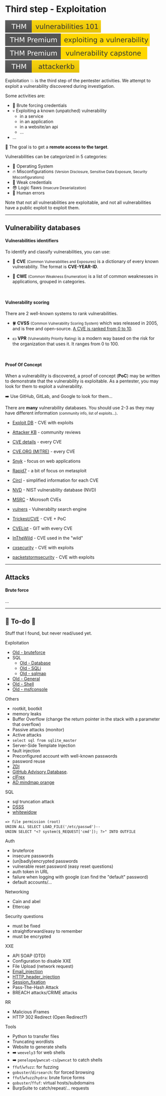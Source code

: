 # Third step - Exploitation

[![vulnerabilities101](../../_badges/thm/vulnerabilities101.svg)](https://tryhackme.com/room/vulnerabilities101)
[![exploitingavulnerabilityv2](../../_badges/thmp/exploitingavulnerabilityv2.svg)](https://tryhackme.com/room/exploitingavulnerabilityv2)
[![vulnerabilitycapstone](../../_badges/thmp/vulnerabilitycapstone.svg)](https://tryhackme.com/room/vulnerabilitycapstone)
[![attackerkb](../../_badges/thm/attackerkb.svg)](https://tryhackme.com/room/attackerkb)

<div class="row row-cols-md-2"><div>

Exploitation 💥 is the third step of the pentester activities. We attempt to exploit a vulnerability discovered during investigation.

Some activities are:

* 🔑 Brute forcing credentials
* 💀 Exploiting a known (unpatched) vulnerability
  * in a service
  * in an application
  * in a website/an api
  * ...
* ...

📌 The goal is to get a **remote access to the target**.
</div><div>

Vulnerabilities can be categorized in 5 categories:

* 🪸 Operating System
* 🔥 Misconfigurations <small>(Version Disclosure, Sensitive Data Exposure, Security Misconfigurations)</small>
* 🔏 Weak credentials
* 😎 Logic flaws <small>(Insecure Deserialization)</small>
* 🧑 Human errors

Note that not all vulnerabilities are exploitable, and not all vulnerabilities have a public exploit to exploit them.
</div></div>

<hr class="sep-both">

## Vulnerability databases

<div class="row row-cols-md-2 mt-4"><div>

#### Vulnerabilities identifiers

To identify and classify vulnerabilities, you can use:

* 📌 **CVE** <small>(Common Vulnerabilities and Exposures)</small> is a dictionary of every known vulnerability. The format is **CVE-YEAR-ID**.

* 📝 **CWE** <small>(Common Weakness Enumeration)</small> is a list of common weaknesses in applications, grouped in categories.

<br>

#### Vulnerability scoring

There are 2 well-known systems to rank vulnerabilities.

* 🍀 **CVSS** <small>(Common Vulnerability Scoring System)</small> which was released in 2005, and is free and open-source. [A CVE is ranked from 0 to 10](https://nvd.nist.gov/vuln-metrics/cvss/v3-calculator).

* 💵 **VPR** <small>(Vulnerability Priority Rating)</small> is a modern way based on the risk for the organization that uses it. It ranges from 0 to 100.

<br>

#### Proof Of Concept

When a vulnerability is discovered, a proof of concept (**PoC**) may be written to demonstrate that the vulnerability is exploitable. As a pentester, you may look for them to exploit a vulnerability.

➡️ Use GitHub, GitLab, and Google to look for them...
</div><div>

There are **many** vulnerability databases. You should use 2-3 as they may have different information <small>(community info, list of exploits...)</small>.

* [Exploit DB](db/exploit_db.md) - CVE with exploits

* [Attacker KB](db/attacker_kb.md) - community reviews

* [CVE details](db/cve_details.md) - every CVE

* [CVE.ORG (MITRE)](db/cve_org.md) - every CVE

* [Snyk](db/snyk.md) - focus on web applications

* [Rapid7](db/rapid7.md) - a bit of focus on metasploit

* [Circl](db/circl.md) - simplified information for each CVE

* [NVD](db/nvd.md) - NIST vulnerability database (NVD)

* [MSRC](db/msrc.md) - Microsoft CVEs

* [vulners](db/vulners.md) - Vulnerabilty search engine

* [Trickest/CVE](db/trickest_cve.md) - CVE + PoC

* [CVEList](db/cvelist.md) - GIT with every CVE

* [InTheWild](db/inthewild.md) - CVE used in the "wild"

* [cxsecurity](https://cxsecurity.com/) - CVE with exploits

* [packetstormsecurity](https://packetstormsecurity.com/files/tags/exploit/) - CVE with exploits

</div></div>

<hr class="sep-both">

## Attacks

<div class="row row-cols-md-2"><div>

#### Brute force

...
</div><div>
</div></div>

<hr class="sep-both">

## 👻 To-do 👻

Stuff that I found, but never read/used yet.

<div class="row row-cols-md-2"><div>

Exploitation

* [Old - bruteforce](/_kmp/_cybersecurity/exploitation/services/bruteforce.md)
* SQL
  * [Old - Database](/_kmp/_cybersecurity/exploitation/database/index.md)
  * [Old - SQLi](/_kmp/_cybersecurity/exploitation/database/sqli/index.md)
  * [Old - sqlmap](/_kmp/_cybersecurity/exploitation/database/sqlmap/index.md)
* [Old - General](/_kmp/_cybersecurity/exploitation/general/index.md)
* [Old - Shell](/_kmp/_cybersecurity/exploitation/general/shell.md)
* [Old - msfconsole](/_kmp/_cybersecurity/exploitation/general/metasploit/msfconsole.md)

Others

* rootkit, bootkit
* memory leaks
* Buffer Overflow (change the return pointer in the stack with a parameter that overflow)
* Passive attacks (monitor)
* Active attacks
* `select sql from sqlite_master`
* Server-Side Template Injection
* fault injection
* Preconfigured account with well-known passwords
* password reuse
* [ZDI](https://www.zerodayinitiative.com/)
* [GitHub Advisory Database](https://github.com/advisories).
* [clFrex](https://cifrex.org/)
* [AD mindmap orange](https://orange-cyberdefense.github.io/ocd-mindmaps/)

SQL

* sql truncation attack
* [DSSS](https://github.com/stamparm/DSSS)
* [whitewidow](https://github.com/WhitewidowScanner/whitewidow)

```
=> file permission (root)
UNION ALL SELECT LOAD_FILE('/etc/passwd')--
UNION SELECT "<? system($_REQUEST['cmd']); ?>" INTO OUTFILE
```

Auth

* bruteforce
* insecure passwords
* (un|badly)encrypted passwords
* vulnerable reset password (easy reset questions)
* auth token in URL
* failure when logging with google (can find the "default" password)
* default accounts/...

Networking

* Cain and abel
* Ettercap
</div><div>

Security questions

* must be fixed
* straightforward/easy to remember
* must be encrypted

XXE

* API SOAP (DTD)
* Configuration to disable XXE
* File Upload (network request)
* [Email_injection](https://en.wikipedia.org/wiki/Email_injection)
* [HTTP_header_injection](https://en.wikipedia.org/wiki/HTTP_header_injection)
* [Session_fixation](https://en.wikipedia.org/wiki/Session_fixation)
* Pass-The-Hash Attack
* BREACH attacks/CRIME attacks

RR

* Malicious iFrames
* HTTP 302 Redirect (Open Redirect?)

Tools

* Python to transfer files
* Truncating wordlists
* Website to generate shells
* ➡️ `weevely3` for web shells
* ➡️ `penelope`/`pwncat-cs`/`pwncat` to catch shells
* `ffuf`/`wfuzz`: for fuzzing
* `gobuster`/`dirsearch`: for forced browsing
* `ffuf`/`wfuzz`/`hydra`: brute force forms
* `gobuster`/`ffuf`: virtual hosts/subdomains
* BurpSuite to catch/repeat/... requests
</div></div>